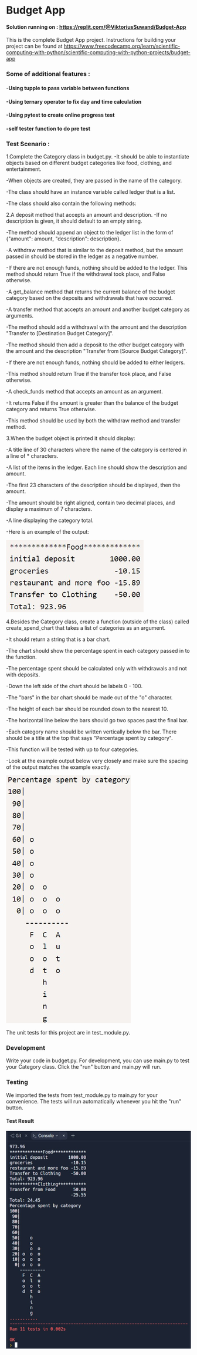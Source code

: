 # Budget App
#### Solution running on : https://replit.com/@ViktoriusSuwand/Budget-App

This is the complete Budget App project. Instructions for building your project can be found at 
https://www.freecodecamp.org/learn/scientific-computing-with-python/scientific-computing-with-python-projects/budget-app

###  Some of additional features :
#### -Using tupple to pass variable between functions
#### -Using ternary operator to fix day and time calculation
#### -Using pytest to create online progress test
#### -self tester function to do pre test

### Test Scenario :
1.Complete the Category class in budget.py. 
  -It should be able to instantiate objects based on different budget categories like food, clothing, and entertainment. 
  
  -When objects are created, they are passed in the name of the category. 

  -The class should have an instance variable called ledger that is a list. 

  -The class should also contain the following methods:

2.A deposit method that accepts an amount and description.
  -If no description is given, it should default to an empty string. 
  
  -The method should append an object to the ledger list in the form of {"amount": amount, "description": description}.

  -A withdraw method that is similar to the deposit method, but the amount passed in should be stored in the ledger as a negative number. 
  
  -If there are not enough funds, nothing should be added to the ledger. This method should return True if the withdrawal took place, and False otherwise.

  -A get_balance method that returns the current balance of the budget category based on the deposits and withdrawals that have occurred.

  -A transfer method that accepts an amount and another budget category as arguments. 
  
  -The method should add a withdrawal with the amount and the description "Transfer to [Destination Budget Category]". 
  
  -The method should then add a deposit to the other budget category with the amount and the description "Transfer from [Source Budget Category]".
  
  -If there are not enough funds, nothing should be added to either ledgers. 
  
  -This method should return True if the transfer took place, and False otherwise.

  -A check_funds method that accepts an amount as an argument. 
  
  -It returns False if the amount is greater than the balance of the budget category and returns True otherwise. 
  
  -This method should be used by both the withdraw method and transfer method.

3.When the budget object is printed it should display:
  
  -A title line of 30 characters where the name of the category is centered in a line of * characters.
  
  -A list of the items in the ledger. Each line should show the description and amount. 
  
  -The first 23 characters of the description should be displayed, then the amount. 
  
  -The amount should be right aligned, contain two decimal places, and display a maximum of 7 characters.

  -A line displaying the category total.

  -Here is an example of the output:
  
![example1](example1.jpg)

4.Besides the Category class, create a function (outside of the class) called create_spend_chart that takes a list of categories as an argument. 

  -It should return a string that is a bar chart.
  
  -The chart should show the percentage spent in each category passed in to the function. 
  
  -The percentage spent should be calculated only with withdrawals and not with deposits. 
  
  -Down the left side of the chart should be labels 0 - 100. 
  
  -The "bars" in the bar chart should be made out of the "o" character. 
  
  -The height of each bar should be rounded down to the nearest 10. 
  
  -The horizontal line below the bars should go two spaces past the final bar. 
  
  -Each category name should be written vertically below the bar. There should be a title at the top that says "Percentage spent by category".
  
  -This function will be tested with up to four categories.
  
  -Look at the example output below very closely and make sure the spacing of the output matches the example exactly.

![example2](example2.jpg)

The unit tests for this project are in test_module.py.

### Development
Write your code in budget.py. For development, you can use main.py to test your Category class. Click the "run" button and main.py will run.

### Testing
We imported the tests from test_module.py to main.py for your convenience. The tests will run automatically whenever you hit the "run" button.

#### Test Result 
![complete](complete.jpg)
